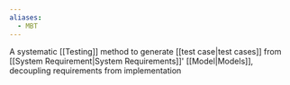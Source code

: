 ```yaml
---
aliases:
  - MBT
---
```

A systematic [[Testing]] method to generate [[test case|test cases]] from [[System Requirement|System Requirements]]' [[Model|Models]], decoupling requirements from implementation